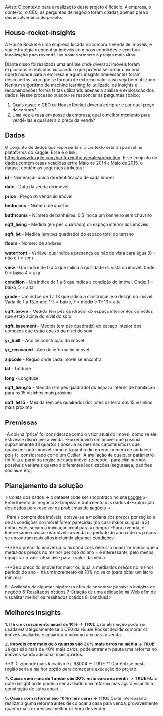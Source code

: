 Aviso: O contexto para a realização deste projeto é fictício. A empresa, o contexto, o CEO, as perguntas de negócio foram criadas apenas para o desenvolvimento do projeto.

## House-rocket-insights
A House Rocket é uma empresa focada na compra e venda de imóveis, e sua estratégia é encontrar imóveis com boas condições e com boa localização para revendê-los posteriormente à preços mais altos.

Diante disso foi realizada uma análise onde diversos imóveis foram explorados e avaliados buscando o que poderia se tornar uma boa oportunidade para a empresa e alguns insights interessantes foram descobertos, algo que se tornará de extremo valor caso seja bem utilizado. Nenhum algoritimo de machine learning foi utilizado, os insights e recomendações forma feitas utilizando apenas a análise e exploração dos dados. Nesse processo buscou-se responder as perguntas abaixo: 

 1. Quais casas o CEO da House Rocket deveria comprar e por qual preço de compra?
 2. Uma vez a casa em posse da empresa, qual o melhor momento para vendê-las e qual seria o preço da venda?

 
## Dados
O conjunto de dados que representam o contexto está disponível na plataforma do Kaggle. Esse é o link: https://www.kaggle.com/harlfoxem/housesalesprediction.
Esse conjunto de dados contém casas vendidas entre Maio de 2014 e Maio de 2015. o dataset contém os seguintes atributos :

**id** - Numeração única de identificação de cada imóvel

**date** - Data da venda do imóvel

**price** - Preço da venda do imóvel

**bedrooms** - Numero de quartos 

**bathrooms** - Número de banheiros. 0.5 indica um banheiro sem chuveiro

**sqft_living** - Medida (em pés quadrado) do espaço interior dos imóveis

**sqft_lot** - Medida (em pés quadrado) do espaço total do terreno

**floors** - Numero de andares

**waterfront** - Variável que indica a presença ou não de vista para água (0 = não e 1 = sim)

**view** - Um índice de 0 a 4 que indica a qualidade da vista do imóvel. Onde: 0 = baixa 4 = alta

**condition** - Um índice de 1 a 5 que indica a condição do imóvel. Onde: 1 = baixo, 5 = alta

**grade** - Um índice de 1 a 13 que indica a construção e o design do imóvel. Varia de 1 a 13, onde: 1-3 = baixo, 7 = médio e 11-13 = alta

**sqft_above** - Medida (em pés quadrado) do espaço interior dos comodos que estão acima do nível do solo

**sqft_basement** - Medida (em pés quadrado) do espaço interior dos comodos que estão abaixo do nível do solo

**yr_built** - Ano de construção do imóvel

**yr_renovated** - Ano de reforma do imóvel

**zipcode** - Região onde cada imóvel se encontra

**lat** - Latitude

**long** - Longitude

**sqft_living15** - Medida (em pés quadrado) do espaço interno de habitação para os 15 vizinhos mais próximo

**sqft_lot15** - Medida (em pés quadrado) dos lotes de terra dos 15 vizinhos mais próximo

## Premissas

-A coluna 'price' foi considerada como o valor atual do imóvel, como se ele estivesse disponivel a venda.
-Foi removido um imóvel que possuia supostamente 33 quartos ( possuia as mesmas caracteristicas que quaisquer outro imóvel como o tamanho do terreno, numero de andares) pois foi considerado como um Outlier
-A avaliação de qualquer parâmetro foi feita a partir da região de cada imóvel ( zipcode ) para eliminarmos possiveis variáveis quanto a diferentes localizações (segurança, padrões sociais e etc)

## Planejamento da solução

1-Coleta dos dados -> o dataset pode ser encontrado no site [kaggle](https://www.kaggle.com/harlfoxem/housesalesprediction) 
2-Entedimento do negócio
3-Limpeza e tratamento dos dados
4-Exploração dos dados para resolver os problemas de negócio ->

 -Para a compra dos imóveis, obteve-se a mediana dos preços por região e se as condições do imóvel forem parecidas (no caso maior ou igual a 3) então estes seriam a indicação ideal para a compra.
 -Para a venda, é interessante colocar os imóveis a venda no período do ano onde os preços se encontram mais altos incluindo algumas condições:
 
   -**Se o preço do imóvel (cujo as condições dele são boas) for menor que a média dos preços no melhor período do ano = é interessante, pelo                                 menos, equiparar o valor atual dele para o valor da média. 
   
   -**Se o preço do imóvel for maior ou igual a média dos preços no melhor período do ano = há um incremento de 10% no valor (para obter um lucro                             mínimo)
                         
5- Avaliação de algumas hipóteses afim de encontrar possiveis insights de negócio
6-Resultados obtidos
7-Criação de uma aplicação na Web afim de visualizar melhor os resultados obtidos
8-Conclusão

## Melhores Insights 


**1. Há um crescimento anual de 10% -> TRUE**
 Esta afirmação pode ser usada estratégicamente se o CEO da House Rocket decidir comprar os imóveis avaliados e aguardar o próximo ano para a venda.
 
 **2. Imóveis com mais de 3 quartos são 20% mais caros na média -> TRUE**
 Já que são mais de 40% mais caros, pode entrar em pauta uma reforma no imóvel visando adicionar mais quartos.
 
 **3. O zipcode mais lucrativo é o 98004 -> TRUE **
 Dar ênfase nesta região seria a melhor opção para começar a execução do projeto.
 
 **4. Casas com mais de 1 andar são 20% mais caras na média -> TRUE**
 Mais outro insight onde poderia ser avaliado uma reforma mas agora visando a construção de outro andar.
 
 **5. Casas com reforma são 10% mais caras -> TRUE**
Seria interessante realizar alguma reforma antes de colocar a casa para venda, provavelmente quanto mais expressiva melhor na hora de vender.
 
 
 


